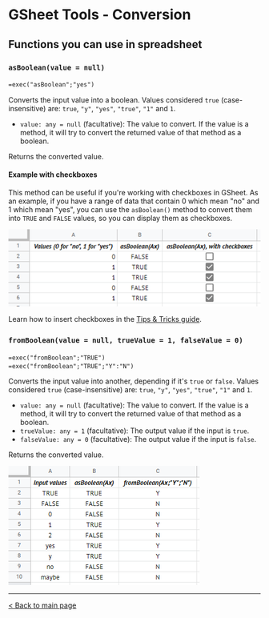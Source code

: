 # GSheet Tools - Conversion

## Functions you can use in spreadsheet

### `asBoolean(value = null)`

```txt
=exec("asBoolean";"yes")
```

Converts the input value into a boolean. Values considered `true` (case-insensitive) are: `true`, `"y"`, `"yes"`, `"true"`, `"1"` and `1`.

- `value: any = null` (facultative): The value to convert. If the value is a method, it will try to convert the returned value of that method as a boolean.

Returns the converted value.

#### Example with checkboxes

This method can be useful if you're working with checkboxes in GSheet. As an example, if you have a range of data that contain 0 which mean "no" and 1 which mean "yes", you can use the `asBoolean()` method to convert them into `TRUE` and `FALSE` values, so you can display them as checkboxes.

![Example of asBoolean() usage with checkboxes](./images/conversion/as-boolean-checkboxes.png)

Learn how to insert checkboxes in the [Tips & Tricks guide](./tips-and-tricks.md).

### `fromBoolean(value = null, trueValue = 1, falseValue = 0)`

```txt
=exec("fromBoolean";"TRUE")
=exec("fromBoolean";"TRUE";"Y":"N")
```

Converts the input value into another, depending if it's `true` or `false`. Values considered `true` (case-insensitive) are: `true`, `"y"`, `"yes"`, `"true"`, `"1"` and `1`.

- `value: any = null` (facultative): The value to convert. If the value is a method, it will try to convert the returned value of that method as a boolean.
- `trueValue: any = 1` (facultative): The output value if the input is `true`.
- `falseValue: any = 0` (facultative): The output value if the input is `false`.

Returns the converted value.

![Example of fromBoolean() usage](./images/conversion/from-boolean.png)

---

[< Back to main page](./README.md)
